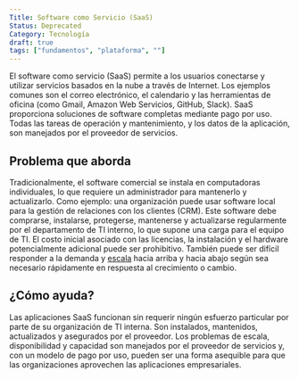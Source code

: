 ```yaml
---
Title: Software como Servicio (SaaS)
Status: Deprecated
Category: Tecnología
draft: true
tags: ["fundamentos", "plataforma", ""]
---
```


El software como servicio (SaaS) permite a los usuarios conectarse y utilizar servicios basados en la nube a través de Internet.
Los ejemplos comunes son el correo electrónico, el calendario y las herramientas de oficina (como Gmail, Amazon Web Servicios, GitHub, Slack).
SaaS proporciona soluciones de software completas mediante pago por uso.
Todas las tareas de operación y mantenimiento, y los datos de la aplicación, son manejados por el proveedor de servicios.

## Problema que aborda

Tradicionalmente, el software comercial se instala en computadoras individuales, lo que requiere un administrador para mantenerlo y actualizarlo.
Como ejemplo: una organización puede usar software local para la gestión de relaciones con los clientes (CRM).
Este software debe comprarse, instalarse, protegerse, mantenerse y actualizarse regularmente
por el departamento de TI interno, lo que supone una carga para el equipo de TI.
El costo inicial asociado con las licencias, la instalación y el hardware potencialmente adicional puede ser prohibitivo.
También puede ser difícil responder a la demanda y [escala](/es/scalability/) hacia arriba y hacia abajo
según sea necesario rápidamente en respuesta al crecimiento o cambio.

## ¿Cómo ayuda?

Las aplicaciones SaaS funcionan sin requerir ningún esfuerzo particular por parte de su organización de TI interna.
Son instalados, mantenidos, actualizados y asegurados por el proveedor.
Los problemas de escala, disponibilidad y capacidad son manejados por el proveedor de servicios y,
con un modelo de pago por uso, pueden ser una forma asequible para que las organizaciones aprovechen las aplicaciones empresariales.
